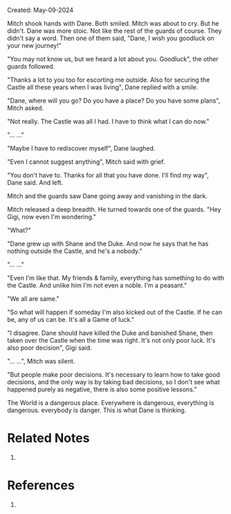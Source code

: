 Created: May-09-2024

Mitch shook hands with Dane. Both smiled. Mitch was about to cry. But he didn't. Dane was more stoic. Not like the rest of the guards of course. They didn't say a word. Then one of them said, "Dane, I wish you goodluck on your new journey!"

"You may not know us, but we heard a lot about you. Goodluck", the other guards followed.

"Thanks a lot to you too for escorting me outside. Also for securing the Castle all these years when I was living", Dane replied with a smile.

"Dane, where will you go? Do you have a place? Do you have some plans", Mitch asked.

"Not really. The Castle was all I had. I have to think what I can do now."

"... ..."

"Maybe I have to rediscover myself", Dane laughed.

"Even I cannot suggest anything", Mitch said with grief.

"You don't have to. Thanks for all that you have done. I'll find my way", Dane said. And left.

Mitch and the guards saw Dane going away and vanishing in the dark.

Mitch released a deep breadth. He turned towards one of the guards. "Hey Gigi, now even I'm wondering."

"What?"

"Dane grew up with Shane and the Duke. And now he says that he has nothing outside the Castle, and he's a nobody."

"... ..."

"Even I'm like that. My friends & family, everything has something to do with the Castle. And unlike him I'm not even a noble. I'm a peasant."

"We all are same."

"So what will happen if someday I'm also kicked out of the Castle. If he can be, any of us can be. It's all a Game of luck."

"I disagree. Dane should have killed the Duke and banished Shane, then taken over the Castle when the time was right. It's not only poor luck. It's also poor decision", Gigi said.

"... ...", Mitch was silent.

"But people make poor decisions. It's necessary to learn how to take good decisions, and the only way is by taking bad decisions, so I don't see what happened purely as negative, there is also some positive lessons."

The World is a dangerous place. Everywhere is dangerous, everything is dangerous. everybody is danger. This is what Dane is thinking.










# Related Notes

1. 
# References

1. 